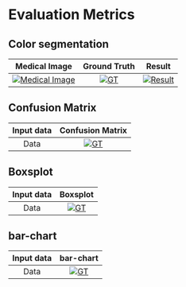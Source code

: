 # Evaluation Metrics

## Color segmentation

| <a target="_blank">**Medical Image**</a> | <a target="_blank">**Ground Truth**</a> | <a target="_blank">**Result**</a> |
| :---: |:---:| :---:|
| [![Medical Image](https://raw.githubusercontent.com/douglasrodriguesx/evaluation-metrics/master/color-segmentation/images/imagemmedica.png)]()    | [![GT](https://raw.githubusercontent.com/douglasrodriguesx/evaluation-metrics/master/color-segmentation/images/GT.bmp)](http://fvcproductions.com) | [![Result](https://raw.githubusercontent.com/douglasrodriguesx/evaluation-metrics/master/color-segmentation/images/results.jpg)](http://fvcproductions.com)  |

## Confusion Matrix

| <a target="_blank">**Input data**</a> | <a target="_blank">**Confusion Matrix**</a> |
| :---: |:---:|
| Data   | [![GT](https://github.com/douglasrodriguesx/evaluation-metrics/blob/master/confusion-matrix/image.png?raw=true)](http://fvcproductions.com)   |

## Boxsplot

| <a target="_blank">**Input data**</a> | <a target="_blank">**Boxsplot**</a> |
| :---: |:---:|
| Data   | [![GT](https://ars.els-cdn.com/content/image/1-s2.0-S2238785417302922-gr13.jpg)](http://fvcproductions.com)   |

## bar-chart

| <a target="_blank">**Input data**</a> | <a target="_blank">**bar-chart**</a> |
| :---: |:---:|
| Data   | [![GT](https://ars.els-cdn.com/content/image/1-s2.0-S2238785417302922-gr5.jpg)](http://fvcproductions.com)   |
